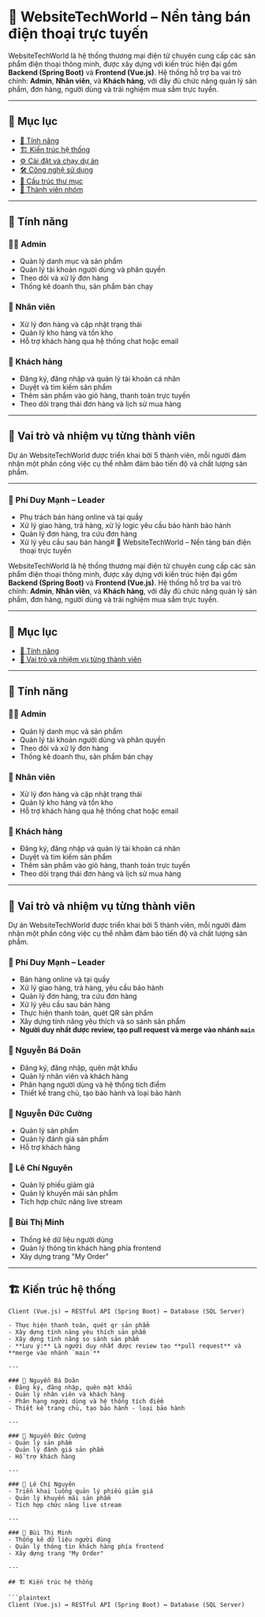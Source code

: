 # 📱 WebsiteTechWorld – Nền tảng bán điện thoại trực tuyến

WebsiteTechWorld là hệ thống thương mại điện tử chuyên cung cấp các sản phẩm điện thoại thông minh, được xây dựng với kiến trúc hiện đại gồm **Backend (Spring Boot)** và **Frontend (Vue.js)**. Hệ thống hỗ trợ ba vai trò chính: **Admin**, **Nhân viên**, và **Khách hàng**, với đầy đủ chức năng quản lý sản phẩm, đơn hàng, người dùng và trải nghiệm mua sắm trực tuyến.

---

## 📑 Mục lục

- [🎯 Tính năng](#tính-năng)
- [🏗️ Kiến trúc hệ thống](#kiến-trúc-hệ-thống)
- [⚙️ Cài đặt và chạy dự án](#cài-đặt-và-chạy-dự-án)
- [🛠️ Công nghệ sử dụng](#công-nghệ-sử-dụng)
- [📁 Cấu trúc thư mục](#cấu-trúc-thư-mục)
- [👥 Thành viên nhóm](#thành-viên-nhóm)

---

## 🎯 Tính năng

### 👨‍💼 Admin
- Quản lý danh mục và sản phẩm
- Quản lý tài khoản người dùng và phân quyền
- Theo dõi và xử lý đơn hàng
- Thống kê doanh thu, sản phẩm bán chạy

### 👷 Nhân viên
- Xử lý đơn hàng và cập nhật trạng thái
- Quản lý kho hàng và tồn kho
- Hỗ trợ khách hàng qua hệ thống chat hoặc email

### 🧑 Khách hàng
- Đăng ký, đăng nhập và quản lý tài khoản cá nhân
- Duyệt và tìm kiếm sản phẩm
- Thêm sản phẩm vào giỏ hàng, thanh toán trực tuyến
- Theo dõi trạng thái đơn hàng và lịch sử mua hàng

---

## 👥 Vai trò và nhiệm vụ từng thành viên

Dự án WebsiteTechWorld được triển khai bởi 5 thành viên, mỗi người đảm nhận một phần công việc cụ thể nhằm đảm bảo tiến độ và chất lượng sản phẩm.

---

### 🔹 Phí Duy Mạnh – Leader  
- Phụ trách bán hàng online và tại quầy  
- Xử lý giao hàng, trả hàng, xử lý logic yêu cầu bảo hành bảo hành  
- Quản lý đơn hàng, tra cứu đơn hàng
- Xử lý yêu cầu sau bán hàng# 📱 WebsiteTechWorld – Nền tảng bán điện thoại trực tuyến

WebsiteTechWorld là hệ thống thương mại điện tử chuyên cung cấp các sản phẩm điện thoại thông minh, được xây dựng với kiến trúc hiện đại gồm **Backend (Spring Boot)** và **Frontend (Vue.js)**. Hệ thống hỗ trợ ba vai trò chính: **Admin**, **Nhân viên**, và **Khách hàng**, với đầy đủ chức năng quản lý sản phẩm, đơn hàng, người dùng và trải nghiệm mua sắm trực tuyến.

---

## 📑 Mục lục

- [🎯 Tính năng](#🎯-tính-năng)
- [👥 Vai trò và nhiệm vụ từng thành viên](#👥-vai-trò-và-nhiệm-vụ-từng-thành-viên)

---

## 🎯 Tính năng

### 👨‍💼 Admin
- Quản lý danh mục và sản phẩm
- Quản lý tài khoản người dùng và phân quyền
- Theo dõi và xử lý đơn hàng
- Thống kê doanh thu, sản phẩm bán chạy

### 👷 Nhân viên
- Xử lý đơn hàng và cập nhật trạng thái
- Quản lý kho hàng và tồn kho
- Hỗ trợ khách hàng qua hệ thống chat hoặc email

### 🧑 Khách hàng
- Đăng ký, đăng nhập và quản lý tài khoản cá nhân
- Duyệt và tìm kiếm sản phẩm
- Thêm sản phẩm vào giỏ hàng, thanh toán trực tuyến
- Theo dõi trạng thái đơn hàng và lịch sử mua hàng

---

## 👥 Vai trò và nhiệm vụ từng thành viên

Dự án WebsiteTechWorld được triển khai bởi 5 thành viên, mỗi người đảm nhận một phần công việc cụ thể nhằm đảm bảo tiến độ và chất lượng sản phẩm.

### 🔹 Phí Duy Mạnh – Leader  
- Bán hàng online và tại quầy  
- Xử lý giao hàng, trả hàng, yêu cầu bảo hành  
- Quản lý đơn hàng, tra cứu đơn hàng  
- Xử lý yêu cầu sau bán hàng  
- Thực hiện thanh toán, quét QR sản phẩm  
- Xây dựng tính năng yêu thích và so sánh sản phẩm  
- **Người duy nhất được review, tạo pull request và merge vào nhánh `main`**

### 🔹 Nguyễn Bá Doãn  
- Đăng ký, đăng nhập, quên mật khẩu  
- Quản lý nhân viên và khách hàng  
- Phân hạng người dùng và hệ thống tích điểm  
- Thiết kế trang chủ, tạo bảo hành và loại bảo hành

### 🔹 Nguyễn Đức Cường  
- Quản lý sản phẩm  
- Quản lý đánh giá sản phẩm  
- Hỗ trợ khách hàng

### 🔹 Lê Chí Nguyên  
- Quản lý phiếu giảm giá  
- Quản lý khuyến mãi sản phẩm  
- Tích hợp chức năng live stream

### 🔹 Bùi Thị Minh  
- Thống kê dữ liệu người dùng  
- Quản lý thông tin khách hàng phía frontend  
- Xây dựng trang "My Order"

---

## 🏗️ Kiến trúc hệ thống

```plaintext
Client (Vue.js) ↔ RESTful API (Spring Boot) ↔ Database (SQL Server)

- Thực hiện thanh toán, quét qr sản phẩm
- Xây dựng tính năng yêu thích sản phẩm
- Xây dựng tính năng so sánh sản phẩm  
- **Lưu ý:** Là người duy nhất được review tạo **pull request** và **merge vào nhánh `main`**

---

### 🔹 Nguyễn Bá Doãn   
- Đăng ký, đăng nhập, quên mật khẩu    
- Quản lý nhân viên và khách hàng  
- Phân hạng người dùng và hệ thống tích điểm  
- Thiết kế trang chủ, tạo bảo hành - loại bảo hành

---

### 🔹 Nguyễn Đức Cường  
- Quản lý sản phẩm   
- Quản lý đánh giá sản phẩm
- Hỗ trợ khách hàng

---

### 🔹 Lê Chí Nguyên  
- Triển khai luồng quản lý phiếu giảm giá  
- Quản lý khuyến mãi sản phẩm  
- Tích hợp chức năng live stream  

---

### 🔹 Bùi Thị Minh  
- Thống kê dữ liệu người dùng  
- Quản lý thông tin khách hàng phía frontend  
- Xây dựng trang "My Order"

---

## 🏗️ Kiến trúc hệ thống

```plaintext
Client (Vue.js) ↔ RESTful API (Spring Boot) ↔ Database (SQL Server)
